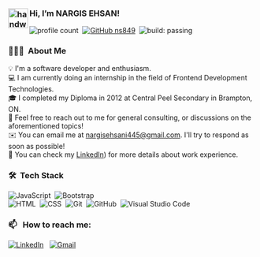 


### <img alt="handwavegif" src="https://user-images.githubusercontent.com/39513876/112366216-8cfe7400-8cfe-11eb-8116-7d3dbae20e97.gif" width='40' align="left"/> Hi, I’m NARGIS EHSAN!
![profile count](https://komarev.com/ghpvc/?username=na849&color=red)&nbsp;
[![GitHub ns849](https://img.shields.io/github/followers/na849?label=follow&style=social)](https://github.com/na849)&nbsp;
![build: passing](https://img.shields.io/badge/build-passing-success)
### 👨🏻‍💻 &nbsp;About Me

💡&nbsp;I'm a software developer and enthusiasm.  \
💻&nbsp;I am currently doing an internship in the field of Frontend Development Technologies.\
🎓&nbsp;I completed my Diploma in 2012 at Central Peel Secondary in Brampton, ON.\
💬&nbsp;Feel free to reach out to me for general consulting, or discussions on the aforementioned topics!\
✉️&nbsp;You can email me at nargisehsani445@gmail.com. I'll try to respond as soon as possible!\
📄&nbsp;You can check my [LinkedIn](https://www.linkedin.com/in/nargis-ehsani-b64a07341/)) for more details about work experience.


### 🛠 &nbsp;Tech Stack

![JavaScript](https://img.shields.io/badge/-JavaScript-05122A?style=flat&logo=javascript)&nbsp;
![Bootstrap](https://img.shields.io/badge/-Bootstrap-05122A?style=flat&logo=bootstrap&logoColor=563D7C)\
![HTML](https://img.shields.io/badge/-HTML-05122A?style=flat&logo=HTML5)&nbsp;
![CSS](https://img.shields.io/badge/-CSS-05122A?style=flat&logo=CSS3&logoColor=1572B6)&nbsp;
![Git](https://img.shields.io/badge/-Git-05122A?style=flat&logo=git)&nbsp;
![GitHub](https://img.shields.io/badge/-GitHub-05122A?style=flat&logo=github)&nbsp;
![Visual Studio Code](https://img.shields.io/badge/-Visual%20Studio%20Code-05122A?style=flat&logo=visual-studio-code&logoColor=007ACC)&nbsp;


### 📫 &nbsp; How to reach me:


<a href="https://www.linkedin.com/in/nargis-ehsani-b64a07341/"><img alt="LinkedIn" src="https://img.shields.io/badge/linkedin%20-%230077B5.svg?&style=flat&logo=linkedin&logoColor=white"/></a> &nbsp;
<a href="mailto:nargisehsani445@gmail.com"><img alt="Gmail" src="https://img.shields.io/badge/Gmail-D14836?style=flat&logo=gmail&logoColor=white" /></a> &nbsp;





